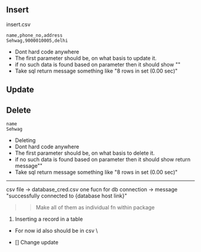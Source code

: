 ## Insert

insert.csv
```csv
name,phone_no,address
Sehwag,9000010005,delhi
```
* Dont hard code anywhere 
* The first parameter should be, on what basis to update it.
* if no such data is found based on parameter then it should show ""
* Take sql return message something like "8 rows in set (0.00 sec)"


## Update


## Delete
```csv
name
Sehwag
```
* Deleting 
* Dont hard code anywhere 
* The first parameter should be, on what basis to delete it.
* if no such data is found based on parameter then it should show  return message""
* Take sql return message something like "8 rows in set (0.00 sec)"

---


 csv file -> database_cred.csv 
 one fucn for db connection -> message "successfully connected to {database host link}"


>> Make all of them as individual fn within package

1. Inserting a record in a table

  * For now id also should be in csv
\


- [] Change update